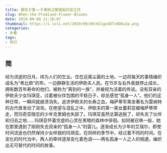 ```yaml
---
title: 朝花夕誓——于离别之朝束起约定之花
slug: When-the-Promised-Flower-Blooms
date: 2019-09-09 11:18:07
thumbnail: https://i.loli.net/2019/09/09/WJ1go4DTvNObu2p.png
categories:
- 补番
tags:
- 奇幻
---
```


## 简

经为流逝的日月，纬为人们的生业。住在远离尘嚣的土地，一边将每天的事情编织成名为“希比欧”的布，一边静静生活的伊欧夫人民。在15岁左右外表就停止成长，拥有数百年寿命的他们，被称为“离别的一族”，并被视为活着的传说。没有双亲的伊欧夫少女玛琪亚，过着被伙伴包围的平稳日子，却总感觉“孤身一人”。他们的这种日常，一瞬间就崩溃消失。追求伊欧夫的长寿之血，梅萨蒂军乘坐著名为雷纳特的古代兽发动了进攻。在绝望与混乱之中，伊欧夫的第一美女蕾莉亚被梅萨蒂带走，而玛奇亚暗恋的少年克里姆也失踪了。玛琪亚虽然总算逃脱了，却失去了伙伴和归去之地……玛琪亚怀着空虚的心灵在黑暗的森林中徘徊。如同被召唤一般，她在那里遇到了刚刚失去双亲的“孤身一人”的婴儿。逐渐成长为少年的艾瑞尔，即使时间流逝也仍然保持少女样貌的玛琪亚。在同样的季节中，经过着不同的时间。在变化的时代当中，两人的牵绊逐渐变化着色调——两名孤身一人之人的相遇，编织出无可替代的时间的故事。
